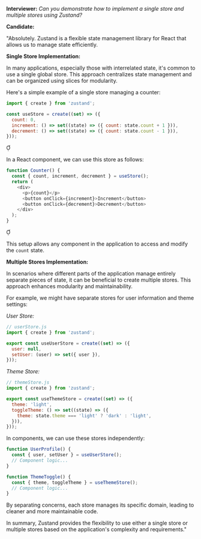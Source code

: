 
**Interviewer:** *Can you demonstrate how to implement a single store and multiple stores using Zustand?*

**Candidate:**

"Absolutely. Zustand is a flexible state management library for React that allows us to manage state efficiently.

**Single Store Implementation:**

In many applications, especially those with interrelated state, it's common to use a single global store. This approach centralizes state management and can be organized using slices for modularity.

Here's a simple example of a single store managing a counter:


```javascript
import { create } from 'zustand';

const useStore = create((set) => ({
  count: 0,
  increment: () => set((state) => ({ count: state.count + 1 })),
  decrement: () => set((state) => ({ count: state.count - 1 })),
}));
```


In a React component, we can use this store as follows:


```javascript
function Counter() {
  const { count, increment, decrement } = useStore();
  return (
    <div>
      <p>{count}</p>
      <button onClick={increment}>Increment</button>
      <button onClick={decrement}>Decrement</button>
    </div>
  );
}
```


This setup allows any component in the application to access and modify the `count` state.

**Multiple Stores Implementation:**

In scenarios where different parts of the application manage entirely separate pieces of state, it can be beneficial to create multiple stores. This approach enhances modularity and maintainability.

For example, we might have separate stores for user information and theme settings:

*User Store:*


```javascript
// userStore.js
import { create } from 'zustand';

export const useUserStore = create((set) => ({
  user: null,
  setUser: (user) => set({ user }),
}));
```


*Theme Store:*


```javascript
// themeStore.js
import { create } from 'zustand';

export const useThemeStore = create((set) => ({
  theme: 'light',
  toggleTheme: () => set((state) => ({
    theme: state.theme === 'light' ? 'dark' : 'light',
  })),
}));
```

In components, we can use these stores independently:


```javascript
function UserProfile() {
  const { user, setUser } = useUserStore();
  // Component logic...
}

function ThemeToggle() {
  const { theme, toggleTheme } = useThemeStore();
  // Component logic...
}
```

By separating concerns, each store manages its specific domain, leading to cleaner and more maintainable code.

In summary, Zustand provides the flexibility to use either a single store or multiple stores based on the application's complexity and requirements."
